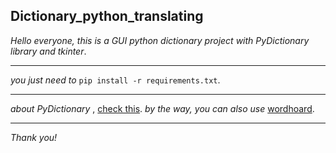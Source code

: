 ## Dictionary_python_translating

_Hello everyone, this is a GUI python dictionary project with PyDictionary library and tkinter_.
___
_you just need to_ `pip install -r requirements.txt`.
___
_about PyDictionary_ , [check this](https://pypi.org/project/PyDictionary/). _by the way, you can also use_ [wordhoard](https://pypi.org/project/wordhoard/1.4.6/).
___
_Thank you!_
